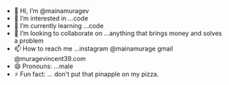 - 👋 Hi, I’m @mainamuragev
- 👀 I’m interested in ...code
- 🌱 I’m currently learning ...code 
- 💞️ I’m looking to collaborate on ...anything that brings money and  solves a problem 
- 📫 How to reach me ...instagram @mainamurage gmail @muragevincent39.com
- 😄 Pronouns: ...male 
- ⚡ Fun fact: ... don't put that pinapple on my pizza.

<!---
mainamuragev/mainamuragev is a ✨ special ✨ repository because its `README.md` (this file) appears on your GitHub profile.
You can click the Preview link to take a look at your changes.
--->
